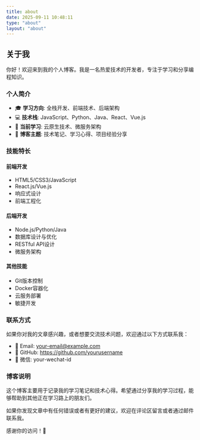 ```yaml
---
title: about
date: 2025-09-11 10:48:11
type: "about"
layout: "about"
---
```


## 关于我

你好！欢迎来到我的个人博客。我是一名热爱技术的开发者，专注于学习和分享编程知识。

### 个人简介

- 🎓 **学习方向**: 全栈开发、前端技术、后端架构
- 💻 **技术栈**: JavaScript、Python、Java、React、Vue.js
- 🌱 **当前学习**: 云原生技术、微服务架构
- 📝 **博客主题**: 技术笔记、学习心得、项目经验分享

### 技能特长

#### 前端开发
- HTML5/CSS3/JavaScript
- React.js/Vue.js
- 响应式设计
- 前端工程化

#### 后端开发
- Node.js/Python/Java
- 数据库设计与优化
- RESTful API设计
- 微服务架构

#### 其他技能
- Git版本控制
- Docker容器化
- 云服务部署
- 敏捷开发

### 联系方式

如果你对我的文章感兴趣，或者想要交流技术问题，欢迎通过以下方式联系我：

- 📧 Email: your-email@example.com
- 🐙 GitHub: https://github.com/yourusername
- 💬 微信: your-wechat-id

### 博客说明

这个博客主要用于记录我的学习笔记和技术心得。希望通过分享我的学习过程，能够帮助到其他正在学习路上的朋友们。

如果你发现文章中有任何错误或者有更好的建议，欢迎在评论区留言或者通过邮件联系我。

感谢你的访问！🎉
